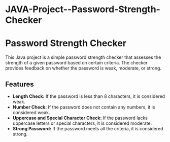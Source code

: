 # JAVA-Project--Password-Strength-Checker

# Password Strength Checker

This Java project is a simple password strength checker that assesses the strength of a given password based on certain criteria. The checker provides feedback on whether the password is weak, moderate, or strong.

## Features

- **Length Check:** If the password is less than 8 characters, it is considered weak.
- **Number Check:** If the password does not contain any numbers, it is considered weak.
- **Uppercase and Special Character Check:** If the password lacks uppercase letters or special characters, it is considered moderate.
- **Strong Password:** If the password meets all the criteria, it is considered strong.
